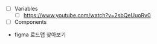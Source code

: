 - [ ] Variables
	- [ ] https://www.youtube.com/watch?v=2sbQeUuoRv0
- [ ] Components

+ figma 로드맵 찾아보기 